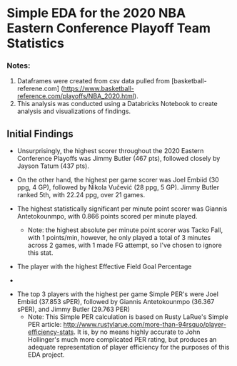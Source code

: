 # Simple EDA for the 2020 NBA Eastern Conference Playoff Team Statistics
### Notes:
1) Dataframes were created from csv data pulled from [basketball-referene.com] (https://www.basketball-reference.com/playoffs/NBA_2020.html).
2) This analysis was conducted using a Databricks Notebook to create analysis and visualizations of findings.

## Initial Findings

* Unsurprisingly, the highest scorer throughout the 2020 Eastern Conference Playoffs was Jimmy Butler (467 pts), followed closely by Jayson Tatum (437 pts).
* On the other hand, the highest per game scorer was Joel Embiid (30 ppg, 4 GP), followed by Nikola Vučević (28 ppg, 5 GP). Jimmy Butler ranked 5th, with 22.24 ppg, over 21 games.
* The highest statistically significant per minute point scorer was Giannis Antetokounmpo, with 0.866 points scored per minute played.
  - Note: the highest absolute per minute point scorer was Tacko Fall, with 1 points/min, however, he only played a total of 3 minutes across 2 games, with 1 made FG attempt, so I've chosen to ignore this stat.
  
  
 * The player with the highest Effective Field Goal Percentage 
  - 
* The top 3 players with the highest per game Simple PER's were Joel Embiid (37.853 sPER), followed by Giannis Antetokounmpo (36.367 sPER), and Jimmy Butler (29.763 PER)
  - Note: This Simple PER calculation is based on Rusty LaRue's Simple PER article: http://www.rustylarue.com/more-than-94rsquo/player-efficiency-stats. It is, by no means highly accurate to John Hollinger's much more complicated PER rating, but produces an adequate representation of player efficiency for the purposes of this EDA project.
